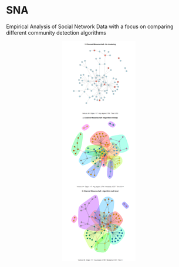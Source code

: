 # SNA
Empirical Analysis of Social Network Data with a focus on comparing different community detection algorithms

<div class="row">
  <div class="column">
   <img src="Community-Detection_smal_dataset_files/figure-gfm/unnamed-chunk-10-1.png" style="display: block; margin: auto;" height="200" width="200"/>
  </div>
    <div class="column">
   <img src="Community-Detection_smal_dataset_files/figure-gfm/unnamed-chunk-10-2.png" style="display: block; margin: auto;"height="200" width="200" />
  </div>
    <div class="column">
   <img src="Community-Detection_smal_dataset_files/figure-gfm/unnamed-chunk-10-3.png" style="display: block; margin: auto;"height="200" width="200" />
  </div>

 </div>
